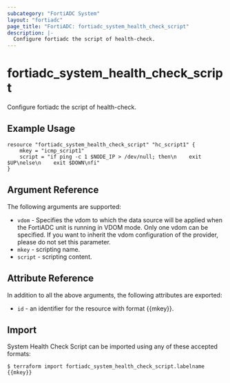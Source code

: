 ```yaml
---
subcategory: "FortiADC System"
layout: "fortiadc"
page_title: "FortiADC: fortiadc_system_health_check_script"
description: |-
  Configure fortiadc the script of health-check.
---
```


# fortiadc_system_health_check_script
Configure fortiadc the script of health-check.

## Example Usage
```hcl
resource "fortiadc_system_health_check_script" "hc_script1" {
	mkey = "icmp_script1"
	script = "if ping -c 1 $NODE_IP > /dev/null; then\n    exit $UP\nelse\n    exit $DOWN\nfi"
}

```

## Argument Reference

The following arguments are supported:

* `vdom` - Specifies the vdom to which the data source will be applied when the FortiADC unit is running in VDOM mode. Only one vdom can be specified. If you want to inherit the vdom configuration of the provider, please do not set this parameter.
* `mkey` - scripting name.
* `script` - scripting content. 

## Attribute Reference

In addition to all the above arguments, the following attributes are exported:
* `id` - an identifier for the resource with format {{mkey}}.

## Import
 System Health Check Script can be imported using any of these accepted formats:
```
$ terraform import fortiadc_system_health_check_script.labelname {{mkey}}
```
